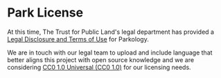 # Park License

At this time, The Trust for Public Land's legal department has provided a <a href="https://www.parkology.org/ParkShowPages?id=a1646000000cWD4AAM">Legal Disclosure and Terms of Use</a> for Parkology. 

We are in touch with our legal team to upload and include language that better aligns this project with open source knowledge and we are considering <a href="https://creativecommons.org/publicdomain/zero/1.0/">CC0 1.0 Universal (CC0 1.0)</a> for our licensing needs.

